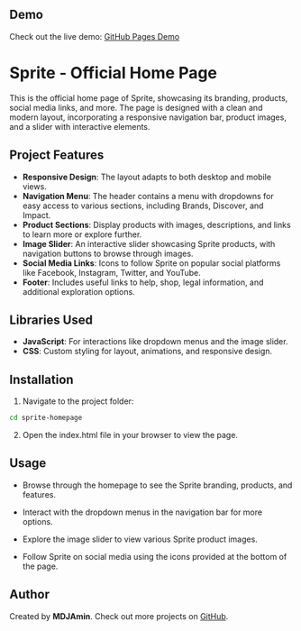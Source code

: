 ## Demo

Check out the live demo: [GitHub Pages Demo](https://mdjamin.github.io/Sprite/)

# Sprite - Official Home Page

This is the official home page of Sprite, showcasing its branding, products, social media links, and more. The page is designed with a clean and modern layout, incorporating a responsive navigation bar, product images, and a slider with interactive elements.

## Project Features

- **Responsive Design**: The layout adapts to both desktop and mobile views.
- **Navigation Menu**: The header contains a menu with dropdowns for easy access to various sections, including Brands, Discover, and Impact.
- **Product Sections**: Display products with images, descriptions, and links to learn more or explore further.
- **Image Slider**: An interactive slider showcasing Sprite products, with navigation buttons to browse through images.
- **Social Media Links**: Icons to follow Sprite on popular social platforms like Facebook, Instagram, Twitter, and YouTube.
- **Footer**: Includes useful links to help, shop, legal information, and additional exploration options.

## Libraries Used

- **JavaScript**: For interactions like dropdown menus and the image slider.
- **CSS**: Custom styling for layout, animations, and responsive design.

## Installation

1. Navigate to the project folder:

```bash
cd sprite-homepage
```

2. Open the index.html file in your browser to view the page.

## Usage

- Browse through the homepage to see the Sprite branding, products, and features.

- Interact with the dropdown menus in the navigation bar for more options.

- Explore the image slider to view various Sprite product images.

- Follow Sprite on social media using the icons provided at the bottom of the page.

## Author

Created by **MDJAmin**. Check out more projects on [GitHub](https://github.com/MDJAmin).
